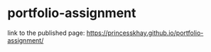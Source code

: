 ﻿# portfolio-assignment

link to the published page: https://princesskhay.github.io/portfolio-assignment/
